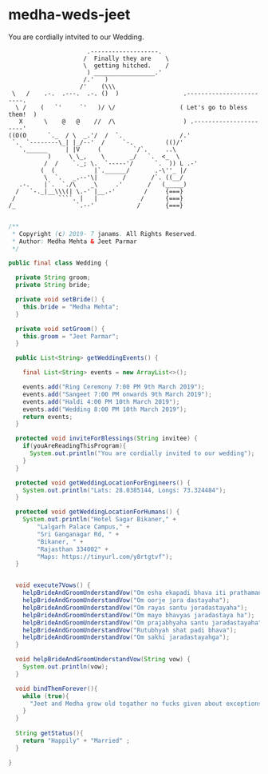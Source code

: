 # medha-weds-jeet
You are cordially intvited to our Wedding.


                          .-------------------.
                         /  Finally they are    \
                         \  getting hitched.    /
                          ) _________________.'
                         /.'   )
                        /'    (\\\
     \   /    .-.  .---.  .-. ()  )                  .------------------------.
      \ /    (   `'     `'   )/ \/                  ( Let's go to bless them!  )
       X      \    @   @    //  /\                   ) .----------------------'
    ((O(O      `._  / \  _.'/  /  `.                /.'
     `.  `--------\_| |_/--'  /     `-.         (()/'
       `.______     | |V     (         `/`.     ..\
               )     \ \_,    \       _/   `.  <_  \
              /  /    `._; \.  `-----'/      `.  )) L .-'
             (  (           |`.______/       .-\''_ |/
              \  `.   _.--'\|       /       /`. ((__/
       .-.    |`.  `./\    _\     .'       /   (_____)
      /   `-._|__\\\(| \.-' |__.-'        /     {===}
     /            ````. |   |            /      {===}
    /_                 `.--'            /       {===}
        
        
        
    
```Java

/**
 * Copyright (c) 2019- 7 janams. All Rights Reserved.
 * Author: Medha Mehta & Jeet Parmar
 */

public final class Wedding {

  private String groom;
  private String bride;

  private void setBride() {
    this.bride = "Medha Mehta";
  }

  private void setGroom() {
    this.groom = "Jeet Parmar";
  }

  public List<String> getWeddingEvents() {

    final List<String> events = new ArrayList<>();

    events.add("Ring Ceremony 7:00 PM 9th March 2019");
    events.add("Sangeet 7:00 PM onwards 9th March 2019");
    events.add("Haldi 4:00 PM 10th March 2019");
    events.add("Wedding 8:00 PM 10th March 2019");
    return events;
  }

  protected void inviteForBlessings(String invitee) {
    if(youAreReadingThisProgram){
      System.out.println("You are cordially invited to our wedding");
    }
  }

  protected void getWeddingLocationForEngineers() {
    System.out.println("Lats: 28.0385144, Longs: 73.324484");
  }

  protected void getWeddingLocationForHumans() {
    System.out.println("Hotel Sagar Bikaner," +
        "Lalgarh Palace Campus," +
        "Sri Ganganagar Rd, " +
        "Bikaner, " +
        "Rajasthan 334002" +
        "Maps: https://tinyurl.com/y8rtgtvf");
  }


  void execute7Vows() {
    helpBrideAndGroomUnderstandVow("Om esha ekapadi bhava iti prathaman");
    helpBrideAndGroomUnderstandVow("Om oorje jara dastayaha");
    helpBrideAndGroomUnderstandVow("Om rayas santu joradastayaha");
    helpBrideAndGroomUnderstandVow("Om mayo bhavyas jaradastaya ha");
    helpBrideAndGroomUnderstandVow("Om prajabhyaha santu jaradastayaha");
    helpBrideAndGroomUnderstandVow("Rutubhyah shat padi bhava");
    helpBrideAndGroomUnderstandVow("Om sakhi jaradastayahga");
  }

  void helpBrideAndGroomUnderstandVow(String vow) {
    System.out.println(vow);
  }

  void bindThemForever(){
    while (true){
      "Jeet and Medha grow old togather no fucks given about exceptions and errors in life."
    }
  }
  
  String getStatus(){
    return "Happily" + "Married" ;
  } 

}
```
